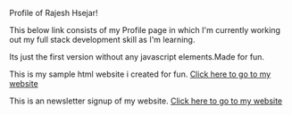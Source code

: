 Profile of Rajesh Hsejar!

This below link consists of my Profile page in which I'm currently working out my full stack development skill as I'm learning.

Its just the first version without any javascript elements.Made for fun.

This is my sample html website i created for fun.
[Click here to go to my website](https://rajeshhsejar27.github.io/RajeshHsejar27/)

This is an newsletter signup of my website.
[Click here to go to my website](https://murmuring-river-96487.herokuapp.com/)

